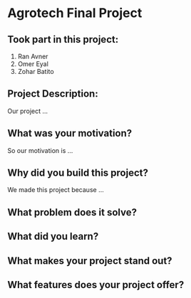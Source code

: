 # Agrotech Final Project

## Took part in this project:
1. Ran Avner
2. Omer Eyal
3. Zohar Batito

## Project Description:

Our project ...


## What was your motivation?

So our motivation is ...

## Why did you build this project?

We made this project because ...

## What problem does it solve?


## What did you learn?


## What makes your project stand out?


## What features does your project offer?


